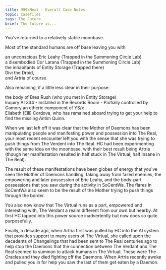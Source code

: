 ```yaml
---
title: 999xNext - Overall Case Notes
topic: Casefiles
tags: The Future
brief: The future is...
---
```


You've returned to a relatively stable moonbase. 

Most of the standard humans are off base leaving you with

an unconscious Eric Leahy (Trapped in the Summoning Circle Lab)<br />
a disembodied Cor Larana (Trapped in the Summoning Circle Lab)<br />
the inhabitants of Entity Storage (Trapped there)<br />
Divi the Droid, <br />
and Artria of course. <br />

Also remaining, if a little less clear in their purpose:

the body of Brea Rush (who you met in Entity Storage)<br />
Inquiry AI 334 - Installed in the Records Room - Partially controlled by Gomory an etheric component of YS/x<br />
Eliabeth (Elli) Cordova, who has remained aboard trying to get your help to find the missing Antim Quinn. <br />

When we last left off it was clear that the Mother of Daemons has been manipulating people and manifesting power and possession into The Real, your most recent encounter left you with the sense that she was trying to push things from The Verdent into The Real. HC had been experimenting with the same idea on the moonbase, with their best result being Artria (though her manifestation resulted in half stuck in The Virtual, half insane in The Real). 

The result of these manifestations have been globes of energy that you've seen the Mother of Daemons handling, taking away from failed enemies; the empowering and later possession of Eric Leahy, and the body-part possessions that you saw during the activity in SoCentWa. The flares in SoCentWa also seem to be the result of the Mother trying to push things through the border. 

You also now know that The Virtual runs as a part, empowered and interesting with, The Verdant a realm different from our own but nearby. At first HC tapped into this power source inadvertently but now does so quite purposefully. 

Finally, a decade ago, when Artria first was pulled by HC into the AI system that provides support to many users of The Virtual, she called upon the decedents of Changelings that had been sent to The Real centuries ago to help stop the Daemons that the connection between The Verdant and The Real seemed to summon to attack humans in The Virtual. These were The Oracles and they died fighting off the Daemons. When Artria recently awoke and pulled you in for help you saw the last of them get eaten by a Daemon. 